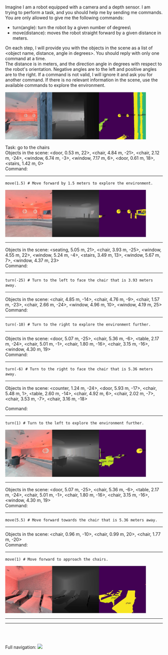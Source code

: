 
</br>

Imagine I am a robot equipped with a camera and a depth sensor. I am trying to perform a task, and you should help me by sending me commands. You are only allowed to give me the following commands:

- turn(angle): turn the robot by a given number of degrees\
- move(distance): moves the robot straight forward by a given distance in meters.

On each step, I will provide you with the objects in the scene as a list of \<object name, distance, angle in degrees\>. You should reply with only one command at a time.\
The distance is in meters, and the direction angle in degrees with respect to the robot's orientation. Negative angles are to the left and positive angles are to the right. If a command is not valid, I will ignore it and ask you for another command. If there is no relevant information in the scene, use the available commands to explore the environment.

<img src="img/frame_1.jpg" height="150"> 

Task: go to the chairs \
Objects in the scene: \<door, 0.53 m, 22\>, \<chair, 4.84 m, -21\>, \<chair, 2.12 m, -24\>, \<window, 6.74 m, -3\>, \<window, 7.17 m, 6\>, \<door, 0.61 m, 18\>, \<stairs, 1.42 m, 0\>\
Command:  


---------------------------------------------------------------------------

```
move(1.5) # Move forward by 1.5 meters to explore the environment. 
```
<img src="img/frame_2.jpg" height="150"> 

---------------------------------------------------------------------------

Objects in the scene: \<seating, 5.05 m, 21\>, \<chair, 3.93 m, -25\>, \<window, 4.55 m, 22\>, \<window, 5.24 m, -4\>, \<stairs, 3.49 m, 13\>, \<window, 5.67 m, 7\>, \<window, 4.37 m, 23\>\
Command:  

---------------------------------------------------------------------------

``` 
turn(-25) # Turn to the left to face the chair that is 3.93 meters away. 
``` 
---------------------------------------------------------------------------

Objects in the scene: \<chair, 4.85 m, -14\>, \<chair, 4.76 m, -9\>, \<chair, 1.57 m, -23\>, \<chair, 2.66 m, -24\>, \<window, 4.96 m, 10\>, \<window, 4.19 m, 25\>\
Command:  

---------------------------------------------------------------------------

``` 
turn(-10) # Turn to the right to explore the environment further. 
``` 

---------------------------------------------------------------------------

Objects in the scene: \<door, 5.07 m, -25\>, \<chair, 5.36 m, -6\>, \<table, 2.17 m, -24\>, \<chair, 5.01 m, -1\>, \<chair, 1.80 m, -16\>, \<chair, 3.15 m, -16\>, \<window, 4.30 m, 19\>\
Command:  

---------------------------------------------------------------------------

```
turn(-6) # Turn to the right to face the chair that is 5.36 meters away. 
``` 

---------------------------------------------------------------------------

Objects in the scene: \<counter, 1.24 m, -24\>, \<door, 5.93 m, -17\>, \<chair, 5.48 m, 1\>, \<table, 2.60 m, -14\>, \<chair, 4.92 m, 6\>, \<chair, 2.02 m, -7\>, \<chair, 3.53 m, -7\>, \<chair, 3.16 m, -18\>

Command:  

---------------------------------------------------------------------------

```
turn(1) # Turn to the left to explore the environment further. 
```
<img src="img/frame_2_.jpg" height="150"> 

---------------------------------------------------------------------------
 

Objects in the scene: \<door, 5.07 m, -25\>, \<chair, 5.36 m, -6\>, \<table, 2.17 m, -24\>, \<chair, 5.01 m, -1\>, \<chair, 1.80 m, -16\>, \<chair, 3.15 m, -16\>, \<window, 4.30 m, 19\>\
Command:  

---------------------------------------------------------------------------

```
move(5.5) # Move forward towards the chair that is 5.36 meters away. 
```

---------------------------------------------------------------------------

Objects in the scene: \<chair, 0.96 m, -10\>, \<chair, 0.99 m, 20\>, \<chair, 1.77 m, -20\>\
Command:  

---------------------------------------------------------------------------

```
move(1) # Move forward to approach the chairs. 
```
<img src="img/frame_3.jpg" height="150"> 

---------------------------------------------------------------------------
---------------------------------------------------------------------------
 
</br>
</br>
</br>
Full navigation:

<img src="img/nav_chairs_2.gif" height="150"> 